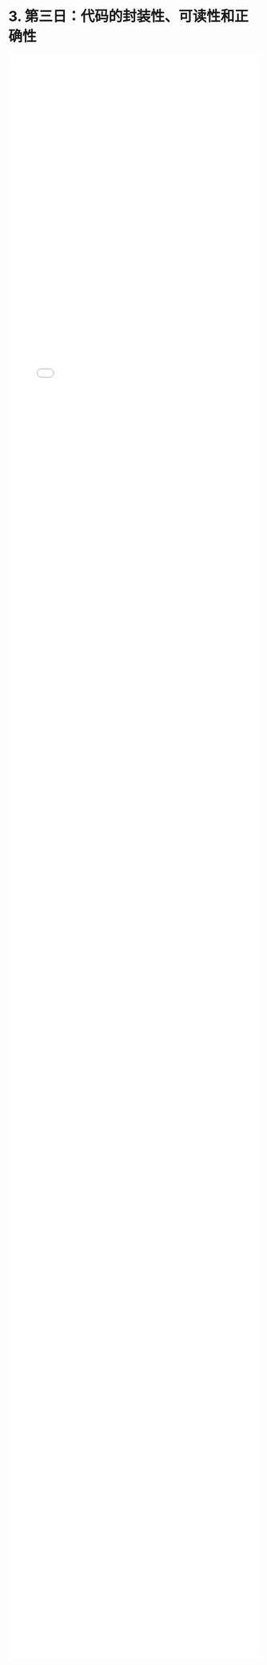 # 3. 第三日：代码的封装性、可读性和正确性
<div style="
    width: calc(100%);
    height: 80vh;
    margin-left: 0;">
<iframe class="iframe" style="height: 100%;
 width: 100%;
        border-width: 0px;" src="/tenDays/3. 第三日：代码的封装性、可读性和正确性.html">
</iframe>
</div>